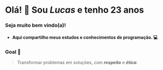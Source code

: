 # Olá! 👋 **Sou _Lucas_ e tenho 23 anos**

### Seja muito bem vindo(a)! 
   - #### Aqui compartilho meus estudos e conhecimentos de programação. 💻

### Goal 🎯
> Transformar problemas em soluções, com **_respeito_** e **_ética_**.

<!--
**lucasdegang/lucasdegang** is a ✨ _special_ ✨ repository because its `README.md` (this file) appears on your GitHub profile.

Here are some ideas to get you started:

- 🔭 I’m currently working on ...
- 🌱 I’m currently learning ...
- 👯 I’m looking to collaborate on ...
- 🤔 I’m looking for help with ...
- 💬 Ask me about ...
- 📫 How to reach me: ...
- 😄 Pronouns: ...
- ⚡ Fun fact: ...
-->
